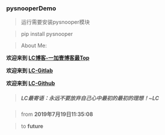 ### pysnooperDemo

> 运行需要安装pysnooper模块

> pip install pysnooper

> About Me:

**欢迎来到 [LC博客-一加壹博客最Top](http://www.oneplusone.vip)**

**欢迎来到 [LC-Gitlab](https://gitlab.com/ahviplc)**

**欢迎来到 [LC-Github](https://github.com/ahviplc)**

> ##### LC最寄语：永远不要放弃自己心中最初的最初的理想！~LC

> from **2019年7月19日11:35:08**

> to **future**